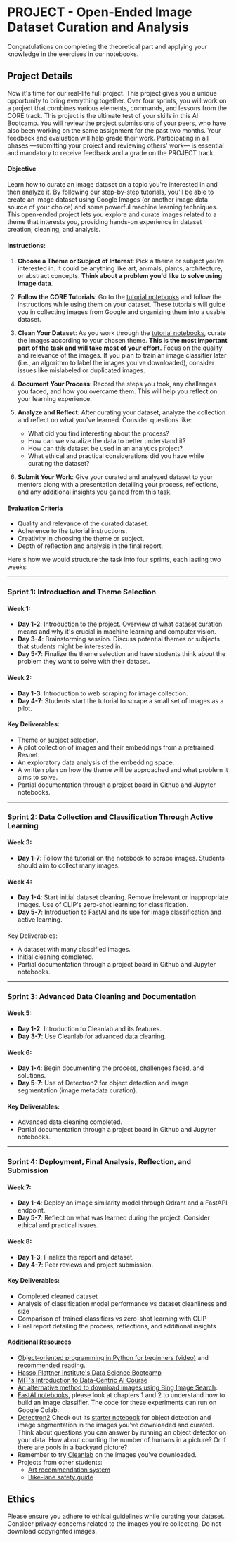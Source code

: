 

# PROJECT - Open-Ended Image Dataset Curation and Analysis

Congratulations on completing the theoretical part and applying your knowledge in the exercises in our notebooks.

## Project Details

Now it's time for our real-life full project. This project gives you a unique opportunity to bring everything together. Over four sprints, you will work on a project that combines various elements, commands, and lessons from the CORE track. This project is the ultimate test of your skills in this AI Bootcamp. You will review the project submissions of your peers, who have also been working on the same assignment for the past two months. Your feedback and evaluation will help grade their work. Participating in all phases —submitting your project and reviewing others' work— is essential and mandatory to receive feedback and a grade on the PROJECT track.

#### Objective
Learn how to curate an image dataset on a topic you're interested in and then analyze it. By following our step-by-step tutorials, you'll be able to create an image dataset using Google Images (or another image data source of your choice) and some powerful machine learning techniques. This open-ended project lets you explore and curate images related to a theme that interests you, providing hands-on experience in dataset creation, cleaning, and analysis.

#### Instructions:

1. **Choose a Theme or Subject of Interest**: Pick a theme or subject you're interested in. It could be anything like art, animals, plants, architecture, or abstract concepts. **Think about a problem you'd like to solve using image data**.

2. **Follow the CORE Tutorials**: Go to the [tutorial notebooks](https://github.com/andandandand/image-dataset-curation/tree/main/notebooks) and follow the instructions while using them on your dataset. These tutorials will guide you in collecting images from Google and organizing them into a usable dataset.

3. **Clean Your Dataset**: As you work through the [tutorial notebooks](https://github.com/andandandand/image-dataset-curation/tree/main/notebooks), curate the images according to your chosen theme. **This is the most important part of the task and will take most of your effort.** Focus on the quality and relevance of the images. If you plan to train an image classifier later (i.e., an algorithm to label the images you've downloaded), consider issues like mislabeled or duplicated images.

4. **Document Your Process**: Record the steps you took, any challenges you faced, and how you overcame them. This will help you reflect on your learning experience.

5. **Analyze and Reflect**: After curating your dataset, analyze the collection and reflect on what you've learned. Consider questions like:
   - What did you find interesting about the process?
   - How can we visualize the data to better understand it?
   - How can this dataset be used in an analytics project?
   - What ethical and practical considerations did you have while curating the dataset?

6. **Submit Your Work**: Give your curated and analyzed dataset to your mentors along with a presentation detailing your process, reflections, and any additional insights you gained from this task.

#### Evaluation Criteria
- Quality and relevance of the curated dataset.
- Adherence to the tutorial instructions.
- Creativity in choosing the theme or subject.
- Depth of reflection and analysis in the final report.

Here's how we would structure the task into four sprints, each lasting two weeks:

---

### Sprint 1: Introduction and Theme Selection

#### Week 1:
- **Day 1-2**: Introduction to the project. Overview of what dataset curation means and why it's crucial in machine learning and computer vision.
- **Day 3-4**: Brainstorming session. Discuss potential themes or subjects that students might be interested in.
- **Day 5-7**: Finalize the theme selection and have students think about the problem they want to solve with their dataset.

#### Week 2:
- **Day 1-3**: Introduction to web scraping for image collection.
- **Day 4-7**: Students start the tutorial to scrape a small set of images as a pilot.

#### Key Deliverables:
- Theme or subject selection.
- A pilot collection of images and their embeddings from a pretrained Resnet.
- An exploratory data analysis of the embedding space.
- A written plan on how the theme will be approached and what problem it aims to solve.
- Partial documentation through a project board in Github and Jupyter notebooks.
---

### Sprint 2: Data Collection and Classification Through Active Learning

#### Week 3:
- **Day 1-7**: Follow the tutorial on the notebook to scrape images. Students should aim to collect many images.

#### Week 4:
- **Day 1-4**: Start initial dataset cleaning. Remove irrelevant or inappropriate images. Use of CLIP's zero-shot learning for classification. 
- **Day 5-7**: Introduction to FastAI and its use for image classification and active learning.

####

 Key Deliverables:
- A dataset with many classified images.
- Initial cleaning completed.
- Partial documentation through a project board in Github and Jupyter notebooks.

---

### Sprint 3: Advanced Data Cleaning and Documentation

#### Week 5:
- **Day 1-2**: Introduction to Cleanlab and its features.
- **Day 3-7**: Use Cleanlab for advanced data cleaning.

#### Week 6:
- **Day 1-4**: Begin documenting the process, challenges faced, and solutions.
- **Day 5-7**: Use of Detectron2 for object detection and image segmentation (image metadata curation).

#### Key Deliverables:
- Advanced data cleaning completed.
- Partial documentation through a project board in Github and Jupyter notebooks.

---

### Sprint 4: Deployment, Final Analysis, Reflection, and Submission

#### Week 7:
- **Day 1-4**: Deploy an image similarity model through Qdrant and a FastAPI endpoint.  
- **Day 5-7**:  Reflect on what was learned during the project. Consider ethical and practical issues.

#### Week 8:
- **Day 1-3**: Finalize the report and dataset.
- **Day 4-7**: Peer reviews and project submission.

#### Key Deliverables:
- Completed cleaned dataset 
- Analysis of classification model performance vs dataset cleanliness and size 
- Comparison of trained classifiers vs zero-shot learning with CLIP
- Final report detailing the process, reflections, and additional insights  

#### Additional Resources
* [Object-oriented programming in Python for beginners (video)](https://www.youtube.com/watch?v=JeznW_7DlB0) and [recommended reading](https://realpython.com/python3-object-oriented-programming/).
* [Hasso Plattner Institute's Data Science Bootcamp ](https://open.hpi.de/courses/datascience2023)
* [MIT's Introduction to Data-Centric AI Course](https://www.youtube.com/watch?v=ayzOzZGHZy4)
* [An alternative method to download images using Bing Image Search](https://pyimagesearch.com/2018/04/09/how-to-quickly-build-a-deep-learning-image-dataset/).
* [FastAI notebooks](https://github.com/fastai/fastbook), please look at chapters 1 and 2 to understand how to build an image classifier. The code for these experiments can run on Google Colab.
* [Detectron2](https://github.com/facebookresearch/detectron2) Check out its [starter notebook](https://colab.research.google.com/drive/16jcaJoc6bCFAQ96jDe2HwtXj7BMD_-m5) for object detection and image segmentation in the images you've downloaded and curated. Think about questions you can answer by running an object detector on your data. How about counting the number of humans in a picture? Or if there are pools in a backyard picture?
* Remember to try [Cleanlab](https://github.com/cleanlab/cleanlab) on the images you've downloaded.
* Projects from other students:
	* [Art recommendation system](https://github.com/gargimaheshwari/Wikiart-similar-art)
	* [Bike-lane safety guide](https://www.youtube.com/watch?v=nNMmz6Ei9Qg)

## Ethics
Please ensure you adhere to ethical guidelines while curating your dataset. Consider privacy concerns related to the images you're collecting. Do not download copyrighted images.


